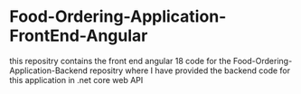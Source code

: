 # Food-Ordering-Application-FrontEnd-Angular
this repositry contains the front end angular 18 code for the Food-Ordering-Application-Backend repositry where I have provided the backend code for this application in .net core web API
